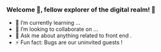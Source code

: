 ### Welcome 👋, fellow explorer of the digital realm! 🌟

<!--
**SouhailM07/SouhailM07** is a ✨ _special_ ✨ repository because its `README.md` (this file) appears on your GitHub profile.

Here are some ideas to get you started:
- 🔭 I’m currently working on ...
- 🤔 I’m looking for help with ...
- 📫 How to reach me: ...
- 😄 Pronouns: ...
- ⚡ Fun fact: You're not stumbling upon my profile by mere coincidence .
-->
- 🌱 I’m currently learning ...
- 👯 I’m looking to collaborate on ...
- 💬 Ask me about anything related to front end .
- ⚡ Fun fact: Bugs are our uninvited guests !
